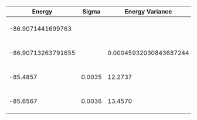 | Energy             | Sigma  | Energy Variance        | DOF | Einf | Method                       | Reference |
|--------------------|--------|------------------------|-----|------|------------------------------|-----------|
| -86.9071441699763  |        |                        | 36  | 0    | Exact diagonalization        | TODO: own code (ED) |
| -86.90713263791655 |        | 0.00045932030843687244 | 36  | 0    | DMRG (bond dimension = 2048) | TODO: own code (DMRG) |
| -85.4857           | 0.0035 | 12.2737                | 36  | 0    | RBM (alpha = 1)              | TODO: own code (RBM) |
| -85.6567           | 0.0036 | 13.4570                | 36  | 0    | Jastrow baseline             | TODO: own code (Jastrow) |
